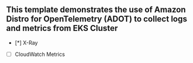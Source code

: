 ## This template demonstrates the use of Amazon Distro for OpenTelemetry (ADOT) to collect logs and metrics from EKS Cluster

- [*] X-Ray
- [ ] CloudWatch Metrics